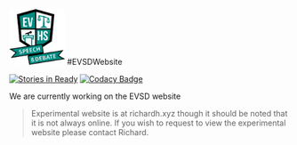 <img src="./evsdlogo.png" width="100" height="100">
#EVSDWebsite

[![Stories in Ready](https://badge.waffle.io/EVSD/EVSDWebsite.svg?label=ready&title=Ready)](http://waffle.io/EVSD/EVSDWebsite)
[![Codacy Badge](https://api.codacy.com/project/badge/Grade/dd460c66b0d6487da12ef55cf8ea0ea2)](https://www.codacy.com/app/aeolyus/EVSDWebsite?utm_source=github.com&amp;utm_medium=referral&amp;utm_content=EVSD/EVSDWebsite&amp;utm_campaign=Badge_Grade)

We are currently working on the EVSD website
> Experimental website is at richardh.xyz though it should be noted that it is not always online. If you wish to request to view the experimental website please contact Richard.
